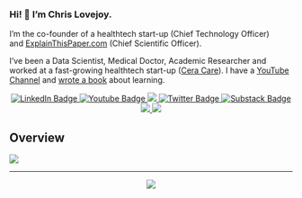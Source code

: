 
### Hi! 👋 I’m Chris Lovejoy.

I’m the co-founder of a healthtech start-up (Chief Technology Officer) and [ExplainThisPaper.com](https://explainthispaper.com/) (Chief Scientific Officer).

I’ve been a Data Scientist, Medical Doctor, Academic Researcher and worked at a fast-growing healthtech start-up ([Cera Care](https://ceracare.co.uk/)). I have a [YouTube Channel](https://www.youtube.com/c/ChrisLovejoy) and [wrote a book](https://chrislovejoy.gumroad.com/l/medstudentmanual) about learning.

<!--
**chris-lovejoy/chris-lovejoy** is a ✨ _special_ ✨ repository because its `README.md` (this file) appears on your GitHub profile.

Here are some ideas to get you started:

- 🔭 I’m currently working on ...
- 🌱 I’m currently learning ...
- 👯 I’m looking to collaborate on ...
- 🤔 I’m looking for help with ...
- 💬 Ask me about ...
- 📫 How to reach me: ...
- 😄 Pronouns: ...
- ⚡ Fun fact: ...
-->

<div id="badges" align="center">
  <!-- <a href= "https://github.com/chris-lovejoy/">
    <img src="https://img.shields.io/badge/Github-Blue?style=for-the-badge&color=green&logo=Github&logoColor=white" alt="Github Badge"/>
  </a> -->
  <a href="https://www.linkedin.com/in/dr-christopher-lovejoy/">
    <img src="https://img.shields.io/badge/LinkedIn-blue?style=for-the-badge&logo=linkedin&logoColor=white" alt="LinkedIn Badge"/>
  </a>
  <a href="https://www.youtube.com/c/ChrisLovejoy?sub_confirmation=1">
    <img src="https://img.shields.io/badge/YouTube-red?style=for-the-badge&logo=youtube&logoColor=white" alt="Youtube Badge"/>
  </a>
    <a href= "https://www.chrislovejoy.me">
    <img src="https://img.shields.io/badge/Website-Personal?style=for-the-badge&color=gray&logo=C&logoColor=white"/>
	  </a>
  <a href="https://twitter.com/ChrisLovejoy_">
    <img src="https://img.shields.io/badge/Twitter-blue?style=for-the-badge&logo=twitter&logoColor=white" alt="Twitter Badge"/>
  </a>
  <a href="https://chrislovejoy.substack.com">
    <img src="https://img.shields.io/badge/Substack-Blue?style=for-the-badge&color=orange&logo=Substack&logoColor=white" alt="Substack Badge"/>
  </a>
    <a href="https://chris-lovejoy.medium.com">
    <img src="https://img.shields.io/badge/Medium-black?style=for-the-badge&color=black&logo=Medium&logoColor=white"/>
  </a>  
 <a href="https://scholar.google.co.uk/citations?user=g3MOrpcAAAAJ">
    <img src="https://img.shields.io/badge/Papers-Academic?style=for-the-badge&color=blue&logo=Google-Scholar&logoColor=white"/>
  </a>
</div>


## Overview

<a href="https://github.com/anuraghazra/github-readme-stats">
  <img align="center" src="https://github-readme-stats.vercel.app/api?username=chris-lovejoy&theme=github_dark&show_icons=true&include_all_commits=true&hide_border=true&count_private=true&hide_title=true&hide_rank=true&icon_color=#00CCFF&title_color=#00CCFF&card_width=100" />
</a>
<!-- <a href="https://github.com/anuraghazra/github-readme-stats">
  <img align="center" src="https://github-readme-stats.vercel.app/api/top-langs/?username=chris-lovejoy&layout=compact&langs_count=10&theme=github_dark&hide_title=true&hide_border=true&icon_color=#00CCFF&title_color=#00CCFF" />
</a> -->
</br>

---

<div align="center">
	    <a href="https://komarev.com/ghpvc/?username=chris-lovejoy"><img align="center" src="https://komarev.com/ghpvc/?username=chris-lovejoy&style=for-the-badge&label=VIEWS+SINCE+NOV+2022" /></a>
</div>


